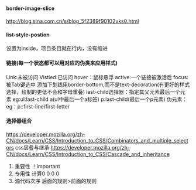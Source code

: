 #### border-image-slice
http://blog.sina.com.cn/s/blog_5f2389f90102vks0.html
#### list-style-postion
设置为inside，项目条目就在行内，没有缩进
#### 链接(每一个状态都可以用对应的伪类来应用样式)
Link:未被访问
Vistied:已访问
hover：鼠标悬浮
active:一个链接被激活后
focus:被Tab键选中
添加下划线用border-bottom,而不是text-decoration(有更好的样式选择，绘制的更低不会和字母重叠)
last-child选择器：指定其父元素最后一个元素
eg:ul:last-child a(ul中最后一个a标签)
p:last-child(最后一个p元素)
伪元素：eg：p::first-line/first-letter

#### 选择器组合
https://developer.mozilla.org/zh-CN/docs/Learn/CSS/Introduction_to_CSS/Combinators_and_multiple_selectors
css层叠与继承
https://developer.mozilla.org/zh-CN/docs/Learn/CSS/Introduction_to_CSS/Cascade_and_inheritance
1. 重要性  ！important
2. 专用性  计算0 0 0 0
3. 源代码次序 后面的规则>前面的规则